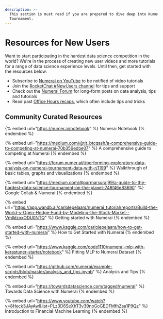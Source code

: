 ```yaml
---
description: >-
  This section is must read if you are prepared to dive deep into Numerai
  Tournament.
---
```


# Resources for New Users

Want to start participating in the hardest data science competition in the world? We're in the process of creating new user videos and more tutorials for a range of data science experience levels. Until then, get started with the resources below.

* Subscribe to [Numerai on YouTube](https://www.youtube.com/channel/UCQt3RVSKsDpFgYIm1A-nWbA) to be notified of video tutorials
* Join the [RocketChat #NewUsers channel](https://community.numer.ai/channel/newusers) for tips and support
* Check out the [Numerai Forum](https://forum.numer.ai) for long-form posts on data analysis, tips and tutorials
* Read past [Office Hours recaps](https://docs.numer.ai/community-content/numerai-community-office-hours), which often include tips and tricks

## Community Curated Resources

{% embed url="https://numer.ai/notebook" %}
Numerai Notebook
{% endembed %}

{% embed url="https://medium.com/@tit_btcqash/a-comprehensive-guide-to-competing-at-numerai-70b356edbe07" %}
A comprehensive guide to competing at Numerai
{% endembed %}

{% embed url="https://forum.numer.ai/t/performing-exploratory-data-analysis-on-numerai-tournament-data-with-r/1199" %}
Walkthrough of basic tables, graphs and visualizations
{% endembed %}

{% embed url="https://medium.com/@parmarsuraj99/a-guide-to-the-hardest-data-science-tournament-on-the-planet-748f46e83690" %}
Google Collab & Numerai
{% endembed %}

{% embed url="https://app.wandb.ai/carlolepelaars/numerai_tutorial/reports/Build-the-World-s-Open-Hedge-Fund-by-Modeling-the-Stock-Market--VmlldzoxODU0NTQ" %}
Getting started with Numerai
{% endembed %}

{% embed url="https://www.kaggle.com/carlolepelaars/how-to-get-started-with-numerai" %}
How to Get Started with Numerai
{% endembed %}

{% embed url="https://www.kaggle.com/code1110/numerai-mlp-with-kerastuner-starter/notebook" %}
Fitting MLP to Numerai Dataset
{% endembed %}

{% embed url="https://github.com/numerai/example-scripts/blob/master/analysis_and_tips.ipynb" %}
Analysis and Tips
{% endembed %}

{% embed url="https://towardsdatascience.com/tagged/numerai" %}
Towards Data Science with Numerai
{% endembed %}

{% embed url="https://www.youtube.com/watch?v=8Heck3JAyAw&list=PLz3D6SeXhT3v39noGoGEDFMfhZsa1P9Qz" %}
Introduction to Financial Machine Learning
{% endembed %}



